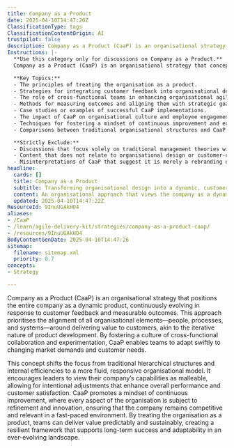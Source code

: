 ```yaml
---
title: Company as a Product
date: 2025-04-10T14:47:20Z
ClassificationType: tags
ClassificationContentOrigin: AI
trustpilot: false
description: Company as a Product (CaaP) is an organisational strategy that treats the entire company as a continuously evolving product, rather than a static structure. It emphasises designing and refining the organisation based on customer feedback, measurable outcomes, and strategic goals—much like product development. Popularised by thought leaders in modern organisational design and continuous discovery, CaaP encourages cross-functional collaboration, experimentation, and alignment across all levels. Instead of optimising for internal efficiency or hierarchy, it focuses on delivering value to customers and adapting the company’s capabilities, systems, and structures as intentionally as one would iterate on a product.
Instructions: |-
  **Use this category only for discussions on Company as a Product.**  
  Company as a Product (CaaP) is an organisational strategy that conceptualises the entire company as a dynamic product, prioritising continuous evolution based on customer insights, measurable outcomes, and strategic objectives. This approach fosters a culture of cross-functional collaboration, experimentation, and alignment throughout the organisation, aiming to deliver customer value rather than merely optimising internal processes or hierarchies.

  **Key Topics:**
  - The principles of treating the organisation as a product.
  - Strategies for integrating customer feedback into organisational design.
  - The role of cross-functional teams in enhancing organisational agility.
  - Methods for measuring outcomes and aligning them with strategic goals.
  - Case studies or examples of successful CaaP implementations.
  - The impact of CaaP on organisational culture and employee engagement.
  - Techniques for fostering a mindset of continuous improvement and experimentation.
  - Comparisons between traditional organisational structures and CaaP frameworks.

  **Strictly Exclude:**
  - Discussions that focus solely on traditional management theories without reference to CaaP.
  - Content that does not relate to organisational design or customer-centric strategies.
  - Misinterpretations of CaaP that suggest it is merely a rebranding of existing practices without substantive change.
headline:
  cards: []
  title: Company as a Product
  subtitle: Transforming organisational design into a dynamic, customer-focused entity that evolves through feedback and collaboration.
  content: An organisational approach that views the company as a dynamic entity, evolving through continuous feedback and collaboration. It prioritises customer value, measurable outcomes, and strategic alignment, fostering cross-functional teamwork and iterative improvement. Posts should explore organisational design, customer-centric practices, and methods for enhancing adaptability and responsiveness.
  updated: 2025-04-10T14:47:22Z
ResourceId: 9InuUGAkHO4
aliases:
- /CaaP
- /learn/agile-delivery-kit/strategies/company-as-a-product-caap/
- /resources/9InuUGAkHO4
BodyContentGenDate: 2025-04-10T14:47:26
sitemap:
  filename: sitemap.xml
  priority: 0.7
concepts:
- Strategy

---
```

Company as a Product (CaaP) is an organisational strategy that positions the entire company as a dynamic product, continuously evolving in response to customer feedback and measurable outcomes. This approach prioritises the alignment of all organisational elements—people, processes, and systems—around delivering value to customers, akin to the iterative nature of product development. By fostering a culture of cross-functional collaboration and experimentation, CaaP enables teams to adapt swiftly to changing market demands and customer needs.

This concept shifts the focus from traditional hierarchical structures and internal efficiencies to a more fluid, responsive organisational model. It encourages leaders to view their company’s capabilities as malleable, allowing for intentional adjustments that enhance overall performance and customer satisfaction. CaaP promotes a mindset of continuous improvement, where every aspect of the organisation is subject to refinement and innovation, ensuring that the company remains competitive and relevant in a fast-paced environment. By treating the organisation as a product, teams can deliver value predictably and sustainably, creating a resilient framework that supports long-term success and adaptability in an ever-evolving landscape.
